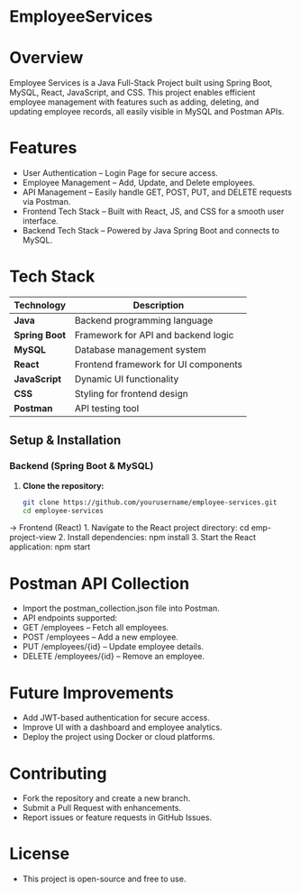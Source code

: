 # EmployeeServices

# Overview
Employee Services is a Java Full-Stack Project built using Spring Boot, MySQL, React, JavaScript, and CSS. This project enables efficient employee management with features such as adding, deleting, and updating employee records, all easily visible in MySQL and Postman APIs.

# Features 
-  User Authentication – Login Page for secure access.
-  Employee Management – Add, Update, and Delete employees.
-  API Management – Easily handle GET, POST, PUT, and DELETE requests via Postman.
-  Frontend Tech Stack – Built with React, JS, and CSS for a smooth user interface.
-  Backend Tech Stack – Powered by Java Spring Boot and connects to MySQL.

# Tech Stack 

| Technology  | Description                          |
|------------|--------------------------------------|
| **Java**   | Backend programming language        |
| **Spring Boot** | Framework for API and backend logic |
| **MySQL**  | Database management system         |
| **React**  | Frontend framework for UI components |
| **JavaScript** | Dynamic UI functionality       |
| **CSS**    | Styling for frontend design        |
| **Postman** | API testing tool                   |

## Setup & Installation

### Backend (Spring Boot & MySQL)
1. **Clone the repository:**
   ```sh
   git clone https://github.com/yourusername/employee-services.git
   cd employee-services

-> Frontend (React)
    1. Navigate to the React project directory:
        cd emp-project-view
    2. Install dependencies:
        npm install
    3. Start the React application:
        npm start

# Postman API Collection
- Import the postman_collection.json file into Postman.
- API endpoints supported:
- GET /employees – Fetch all employees.
- POST /employees – Add a new employee.
- PUT /employees/{id} – Update employee details.
- DELETE /employees/{id} – Remove an employee.

# Future Improvements 
- Add JWT-based authentication for secure access.
- Improve UI with a dashboard and employee analytics.
- Deploy the project using Docker or cloud platforms.
  
# Contributing 
- Fork the repository and create a new branch.
- Submit a Pull Request with enhancements.
- Report issues or feature requests in GitHub Issues.

# License 
- This project is open-source and free to use.

